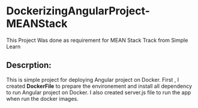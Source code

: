 # DockerizingAngularProject-MEANStack

This Project Was done as requirement for MEAN Stack Track from Simple Learn 

## Descrption: 
This is simple project for deploying Angular project on Docker.
First , I created **DockerFile** to prepare the environement and install all dependency to run Angular project on Docker. </n>I also created server.js file to run the app when run the docker images.


